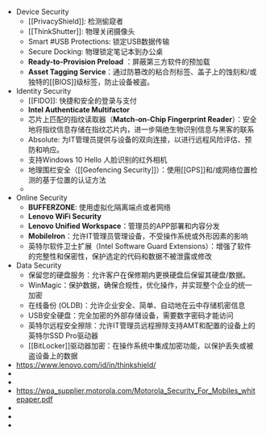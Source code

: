 - Device Security
	- [[PrivacyShield]]: 检测偷窥者
	- [[ThinkShutter]]: 物理关闭摄像头
	- Smart #USB Protections: 锁定USB数据传输
	- Secure Docking: 物理锁定笔记本到办公桌
	- **Ready-to-Provision Preload** ：屏蔽第三方软件的预加载
	- **Asset Tagging Service**：通过防篡改的粘合剂标签、盖子上的蚀刻和/或独特的[[BIOS]]级标签，防止设备被盗。
- Identity Security
	- [[FIDO]]: 快捷和安全的登录与支付
	- **Intel Authenticate Multifactor**
	- 芯片上匹配的指纹读取器（**Match-on-Chip Fingerprint Reader**）：安全地将指纹信息存储在指纹芯片内，进一步隔绝生物识别信息与黑客的联系
	- Absolute: 为IT管理员提供与设备的双向连接，以进行远程风险评估、预防和响应。
	- 支持Windows 10 Hello 人脸识别的红外相机
	- 地理围栏安全（[[Geofencing Security]]）：使用[[GPS]]和/或网络位置检测的基于位置的认证方法
	-
- Online Security
	- **BUFFERZONE**: 使用虚拟化隔离端点或者网络
	- **Lenovo WiFi Security**
	- **Lenovo Unified Workspace**：管理员的APP部署和内容分发
	- **MobileIron**：允许IT管理员管理设备，不受操作系统或外形因素的影响
	- 英特尔软件卫士扩展（Intel Software Guard Extensions）：增强了软件的完整性和保密性，保护选定的代码和数据不被泄露或修改
- Data Security
	- 保留您的硬盘服务：允许客户在保修期内更换硬盘后保留其硬盘/数据。
	- WinMagic：保护数据，确保合规性，优化操作，并实现整个企业的统一加密
	- 在线备份 (OLDB)：允许企业安全、简单、自动地在云中存储机密信息
	- USB安全硬盘：完全加密的外部存储设备，需要数字密码才能访问
	- 英特尔远程安全擦除：允许IT管理员远程擦除支持AMT和配置的设备上的英特尔SSD Pro驱动器
	- [[BitLocker]]驱动器加密：在操作系统中集成加密功能，以保护丢失或被盗设备上的数据
- https://www.lenovo.com/id/in/thinkshield/
-
-
- https://wpa_supplier.motorola.com/Motorola_Security_For_Mobiles_whitepaper.pdf
-
-
-